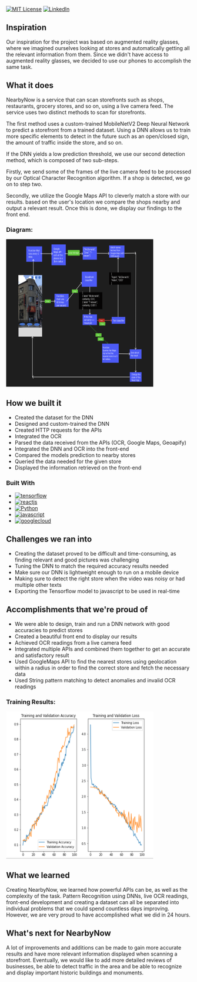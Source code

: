 [![MIT License][license-shield]][license-url]
[![LinkedIn][linkedin-shield]][linkedin-url]

## Inspiration
Our inspiration for the project was based on augmented reality glasses, where we imagined ourselves looking at stores and automatically getting all the relevant information from them. Since we didn't have access to augmented reality glasses, we decided to use our phones to accomplish the same task.

## What it does
NearbyNow is a service that can scan storefronts such as shops, restaurants, grocery stores, and so on, using a live camera feed. The service uses two distinct methods to scan for storefronts.

The first method uses a custom-trained MobileNetV2 Deep Neural Network to predict a storefront from a trained dataset. Using a DNN allows us to train more specific elements to detect in the future such as an open/closed sign, the amount of traffic inside the store, and so on.

If the DNN yields a low prediction threshold, we use our second detection method, which is composed of two sub-steps.

Firstly, we send some of the frames of the live camera feed to be processed by our Optical Character Recognition algorithm. If a shop is detected, we go on to step two.

Secondly, we utilize the Google Maps API to cleverly match a store with our results.  based on the user's location we compare the shops nearby and output a relevant result. Once this is done, we display our findings to the front end. 

### Diagram:
<a href="https://github.com/Aminekabene/NearbyNow">
    <img src="./screenshots/logic-diagram.png" alt="Diagram" width="400" height="400">
</a>

## How we built it
- Created the dataset for the DNN
- Designed and custom-trained the DNN
- Created HTTP requests for the APIs
- Integrated the OCR 
- Parsed the data received from the APIs (OCR, Google Maps, Geoapify)
- Integrated the DNN and OCR into the front-end
- Compared the models prediction to nearby stores
- Queried the data needed for the given store
- Displayed the information retrieved on the front-end

### Built With

* [![tensorflow][tensorflow]][tensorflow-url]
* [![reactjs][reactjs]][reactjs-url]
* [![Python][Python]][Python-url]
* [![javascript][javascript]][javascript-url]
* [![googlecloud][googlecloud]][googlecloud-url]

## Challenges we ran into
- Creating the dataset proved to be difficult and time-consuming, as finding relevant and good pictures was challenging
- Tuning the DNN to match the required accuracy results needed
- Make sure our DNN is lightweight enough to run on a mobile device
- Making sure to detect the right store when the video was noisy or had multiple other texts
- Exporting the Tensorflow model to javascript to be used in real-time

## Accomplishments that we're proud of
- We were able to design, train and run a DNN network with good accuracies to predict stores
- Created a beautiful front end to display our results
- Achieved OCR readings from a live camera feed
- Integrated multiple APIs and combined them together to get an accurate and satisfactory result
- Used GoogleMaps API to find the nearest stores using geolocation within a radius in order to find the correct store and fetch the necessary data
-  Used String pattern matching to detect anomalies and invalid OCR readings

### Training Results:
<a href="https://github.com/Aminekabene/NearbyNow">
    <img src="./screenshots/cnn-results-graph.png" alt="Diagram" width="400" height="400">
</a>

## What we learned
Creating NearbyNow, we learned how powerful APIs can be, as well as the complexity of the task. Pattern Recognition using DNNs, live OCR readings, front-end development and creating a dataset can all be separated into individual problems that we could spend countless days improving. However, we are very proud to have accomplished what we did in 24 hours.

## What's next for NearbyNow
A lot of improvements and additions can be made to gain more accurate results and have more relevant information displayed when scanning a storefront. Eventually, we would like to add more detailed reviews of businesses, be able to detect traffic in the area and be able to recognize and display important historic buildings and monuments.

[license-shield]: https://img.shields.io/github/license/aminekabene/NearbyNow.svg?style=for-the-badge
[license-url]: https://github.com/Aminekabene/NearbyNow/blob/main/LICENSE
[linkedin-shield]: https://img.shields.io/badge/-LinkedIn-black.svg?style=for-the-badge&logo=linkedin&colorB=555
[linkedin-url]: https://www.linkedin.com/in/amine-kabene/

[tensorflow]: https://img.shields.io/badge/tensorflow-000000?style=for-the-badge&logo=tensorflow&logoColor=yellow
[tensorflow-url]: https://www.tensorflow.org/
[reactjs]: https://img.shields.io/badge/react-000000?style=for-the-badge&logo=react&logoColor=blue
[reactjs-url]: https://reactjs.org/
[Python]: https://img.shields.io/badge/Python-000000?style=for-the-badge&logo=Python&logoColor=orange
[Python-url]: https://www.python.org/
[javascript]: https://img.shields.io/badge/javascript-000000?style=for-the-badge&logo=javascript&logoColor=yellow
[javascript-url]: https://www.javascript.com/
[googlecloud]: https://img.shields.io/badge/googlecloud-000000?style=for-the-badge&logo=googlecloud&logoColor=green
[googlecloud-url]: https://cloud.google.com/

